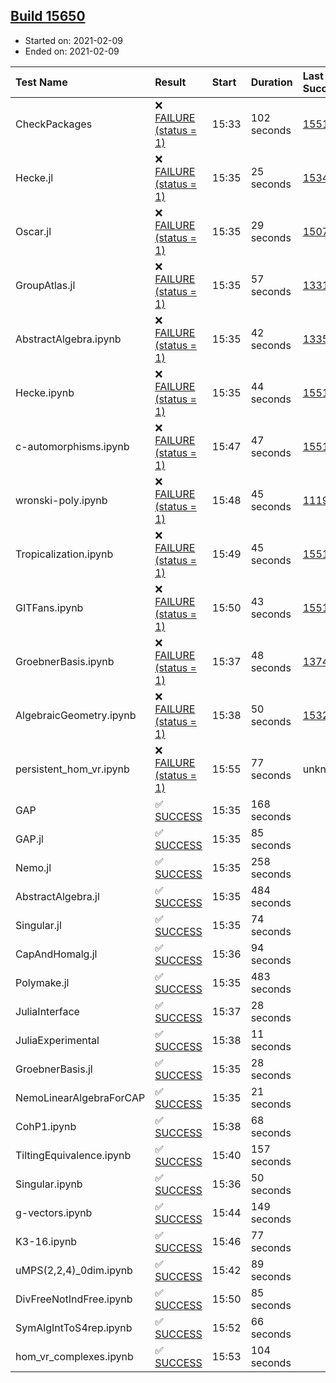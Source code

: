 ## [Build 15650](https://oscarci.mathematik.uni-kl.de/job/oscar/15650/)

* Started on: 2021-02-09
* Ended on: 2021-02-09

| Test Name    | Result | Start | Duration | Last Success | First Failure |
|:-------------|:-------|:------|:---------|:-------------|:--------------|
| CheckPackages | ❌ [FAILURE (status = 1)](https://oscarci.mathematik.uni-kl.de/job/oscar/15650/artifact/logs/build-15650/CheckPackages.log) | 15:33 | 102 seconds | [15514](https://oscarci.mathematik.uni-kl.de/job/oscar/15514/) | [15515](https://oscarci.mathematik.uni-kl.de/job/oscar/15515/) |
| Hecke.jl | ❌ [FAILURE (status = 1)](https://oscarci.mathematik.uni-kl.de/job/oscar/15650/artifact/logs/build-15650/Hecke.jl.log) | 15:35 | 25 seconds | [15344](https://oscarci.mathematik.uni-kl.de/job/oscar/15344/) | [15348](https://oscarci.mathematik.uni-kl.de/job/oscar/15348/) |
| Oscar.jl | ❌ [FAILURE (status = 1)](https://oscarci.mathematik.uni-kl.de/job/oscar/15650/artifact/logs/build-15650/Oscar.jl.log) | 15:35 | 29 seconds | [15079](https://oscarci.mathematik.uni-kl.de/job/oscar/15079/) | [15080](https://oscarci.mathematik.uni-kl.de/job/oscar/15080/) |
| GroupAtlas.jl | ❌ [FAILURE (status = 1)](https://oscarci.mathematik.uni-kl.de/job/oscar/15650/artifact/logs/build-15650/GroupAtlas.jl.log) | 15:35 | 57 seconds | [13311](https://oscarci.mathematik.uni-kl.de/job/oscar/13311/) | [13312](https://oscarci.mathematik.uni-kl.de/job/oscar/13312/) |
| AbstractAlgebra.ipynb | ❌ [FAILURE (status = 1)](https://oscarci.mathematik.uni-kl.de/job/oscar/15650/artifact/logs/build-15650/AbstractAlgebra.ipynb.log) | 15:35 | 42 seconds | [13355](https://oscarci.mathematik.uni-kl.de/job/oscar/13355/) | [13356](https://oscarci.mathematik.uni-kl.de/job/oscar/13356/) |
| Hecke.ipynb | ❌ [FAILURE (status = 1)](https://oscarci.mathematik.uni-kl.de/job/oscar/15650/artifact/logs/build-15650/Hecke.ipynb.log) | 15:35 | 44 seconds | [15514](https://oscarci.mathematik.uni-kl.de/job/oscar/15514/) | [15515](https://oscarci.mathematik.uni-kl.de/job/oscar/15515/) |
| c-automorphisms.ipynb | ❌ [FAILURE (status = 1)](https://oscarci.mathematik.uni-kl.de/job/oscar/15650/artifact/logs/build-15650/c-automorphisms.ipynb.log) | 15:47 | 47 seconds | [15514](https://oscarci.mathematik.uni-kl.de/job/oscar/15514/) | [15515](https://oscarci.mathematik.uni-kl.de/job/oscar/15515/) |
| wronski-poly.ipynb | ❌ [FAILURE (status = 1)](https://oscarci.mathematik.uni-kl.de/job/oscar/15650/artifact/logs/build-15650/wronski-poly.ipynb.log) | 15:48 | 45 seconds | [11192](https://oscarci.mathematik.uni-kl.de/job/oscar/11192/) | [11193](https://oscarci.mathematik.uni-kl.de/job/oscar/11193/) |
| Tropicalization.ipynb | ❌ [FAILURE (status = 1)](https://oscarci.mathematik.uni-kl.de/job/oscar/15650/artifact/logs/build-15650/Tropicalization.ipynb.log) | 15:49 | 45 seconds | [15514](https://oscarci.mathematik.uni-kl.de/job/oscar/15514/) | [15515](https://oscarci.mathematik.uni-kl.de/job/oscar/15515/) |
| GITFans.ipynb | ❌ [FAILURE (status = 1)](https://oscarci.mathematik.uni-kl.de/job/oscar/15650/artifact/logs/build-15650/GITFans.ipynb.log) | 15:50 | 43 seconds | [15514](https://oscarci.mathematik.uni-kl.de/job/oscar/15514/) | [15515](https://oscarci.mathematik.uni-kl.de/job/oscar/15515/) |
| GroebnerBasis.ipynb | ❌ [FAILURE (status = 1)](https://oscarci.mathematik.uni-kl.de/job/oscar/15650/artifact/logs/build-15650/GroebnerBasis.ipynb.log) | 15:37 | 48 seconds | [13748](https://oscarci.mathematik.uni-kl.de/job/oscar/13748/) | [13749](https://oscarci.mathematik.uni-kl.de/job/oscar/13749/) |
| AlgebraicGeometry.ipynb | ❌ [FAILURE (status = 1)](https://oscarci.mathematik.uni-kl.de/job/oscar/15650/artifact/logs/build-15650/AlgebraicGeometry.ipynb.log) | 15:38 | 50 seconds | [15322](https://oscarci.mathematik.uni-kl.de/job/oscar/15322/) | [15323](https://oscarci.mathematik.uni-kl.de/job/oscar/15323/) |
| persistent_hom_vr.ipynb | ❌ [FAILURE (status = 1)](https://oscarci.mathematik.uni-kl.de/job/oscar/15650/artifact/logs/build-15650/persistent_hom_vr.ipynb.log) | 15:55 | 77 seconds | unknown | unknown |
| GAP | ✅ [SUCCESS](https://oscarci.mathematik.uni-kl.de/job/oscar/15650/artifact/logs/build-15650/GAP.log) | 15:35 | 168 seconds |  |  |
| GAP.jl | ✅ [SUCCESS](https://oscarci.mathematik.uni-kl.de/job/oscar/15650/artifact/logs/build-15650/GAP.jl.log) | 15:35 | 85 seconds |  |  |
| Nemo.jl | ✅ [SUCCESS](https://oscarci.mathematik.uni-kl.de/job/oscar/15650/artifact/logs/build-15650/Nemo.jl.log) | 15:35 | 258 seconds |  |  |
| AbstractAlgebra.jl | ✅ [SUCCESS](https://oscarci.mathematik.uni-kl.de/job/oscar/15650/artifact/logs/build-15650/AbstractAlgebra.jl.log) | 15:35 | 484 seconds |  |  |
| Singular.jl | ✅ [SUCCESS](https://oscarci.mathematik.uni-kl.de/job/oscar/15650/artifact/logs/build-15650/Singular.jl.log) | 15:35 | 74 seconds |  |  |
| CapAndHomalg.jl | ✅ [SUCCESS](https://oscarci.mathematik.uni-kl.de/job/oscar/15650/artifact/logs/build-15650/CapAndHomalg.jl.log) | 15:36 | 94 seconds |  |  |
| Polymake.jl | ✅ [SUCCESS](https://oscarci.mathematik.uni-kl.de/job/oscar/15650/artifact/logs/build-15650/Polymake.jl.log) | 15:35 | 483 seconds |  |  |
| JuliaInterface | ✅ [SUCCESS](https://oscarci.mathematik.uni-kl.de/job/oscar/15650/artifact/logs/build-15650/JuliaInterface.log) | 15:37 | 28 seconds |  |  |
| JuliaExperimental | ✅ [SUCCESS](https://oscarci.mathematik.uni-kl.de/job/oscar/15650/artifact/logs/build-15650/JuliaExperimental.log) | 15:38 | 11 seconds |  |  |
| GroebnerBasis.jl | ✅ [SUCCESS](https://oscarci.mathematik.uni-kl.de/job/oscar/15650/artifact/logs/build-15650/GroebnerBasis.jl.log) | 15:35 | 28 seconds |  |  |
| NemoLinearAlgebraForCAP | ✅ [SUCCESS](https://oscarci.mathematik.uni-kl.de/job/oscar/15650/artifact/logs/build-15650/NemoLinearAlgebraForCAP.log) | 15:35 | 21 seconds |  |  |
| CohP1.ipynb | ✅ [SUCCESS](https://oscarci.mathematik.uni-kl.de/job/oscar/15650/artifact/logs/build-15650/CohP1.ipynb.log) | 15:38 | 68 seconds |  |  |
| TiltingEquivalence.ipynb | ✅ [SUCCESS](https://oscarci.mathematik.uni-kl.de/job/oscar/15650/artifact/logs/build-15650/TiltingEquivalence.ipynb.log) | 15:40 | 157 seconds |  |  |
| Singular.ipynb | ✅ [SUCCESS](https://oscarci.mathematik.uni-kl.de/job/oscar/15650/artifact/logs/build-15650/Singular.ipynb.log) | 15:36 | 50 seconds |  |  |
| g-vectors.ipynb | ✅ [SUCCESS](https://oscarci.mathematik.uni-kl.de/job/oscar/15650/artifact/logs/build-15650/g-vectors.ipynb.log) | 15:44 | 149 seconds |  |  |
| K3-16.ipynb | ✅ [SUCCESS](https://oscarci.mathematik.uni-kl.de/job/oscar/15650/artifact/logs/build-15650/K3-16.ipynb.log) | 15:46 | 77 seconds |  |  |
| uMPS(2,2,4)_0dim.ipynb | ✅ [SUCCESS](https://oscarci.mathematik.uni-kl.de/job/oscar/15650/artifact/logs/build-15650/uMPS-2-2-4-_0dim.ipynb.log) | 15:42 | 89 seconds |  |  |
| DivFreeNotIndFree.ipynb | ✅ [SUCCESS](https://oscarci.mathematik.uni-kl.de/job/oscar/15650/artifact/logs/build-15650/DivFreeNotIndFree.ipynb.log) | 15:50 | 85 seconds |  |  |
| SymAlgIntToS4rep.ipynb | ✅ [SUCCESS](https://oscarci.mathematik.uni-kl.de/job/oscar/15650/artifact/logs/build-15650/SymAlgIntToS4rep.ipynb.log) | 15:52 | 66 seconds |  |  |
| hom_vr_complexes.ipynb | ✅ [SUCCESS](https://oscarci.mathematik.uni-kl.de/job/oscar/15650/artifact/logs/build-15650/hom_vr_complexes.ipynb.log) | 15:53 | 104 seconds |  |  |
